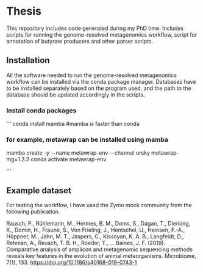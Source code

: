 # Thesis
This repository includes code generated during my PhD time. Includes scripts for running the genome-resolved metagenomics workflow, script for annotation of butyrate producers and other parser scripts.

## Installation
All the software needed to run the genome-resolved metagenomics workflow can be installed via the conda package manager. Databases have to be installed separately based on the program used, and the path to the database should be updated accordingly in the scripts.

### Install conda packages
'''
conda install mamba #mamba is faster than conda

### for example, metawrap can be installed using mamba
mamba create -y --name metawrap-env --channel ursky metawrap-mg=1.3.2
conda activate metawrap-env

'''

## Example dataset
For testing the workflow, I have used the Zymo mock community from the following publication.

Rausch, P., Rühlemann, M., Hermes, B. M., Doms, S., Dagan, T., Dierking, K., Domin, H., Fraune, S., Von Frieling, J., Hentschel, U., Heinsen, F.-A., Höppner, M., Jahn, M. T., Jaspers, C., Kissoyan, K. A. B., Langfeldt, D., Rehman, A., Reusch, T. B. H., Roeder, T., … Baines, J. F. (2019). Comparative analysis of amplicon and metagenomic sequencing methods reveals key features in the evolution of animal metaorganisms. Microbiome, 7(1), 133. https://doi.org/10.1186/s40168-019-0743-1
